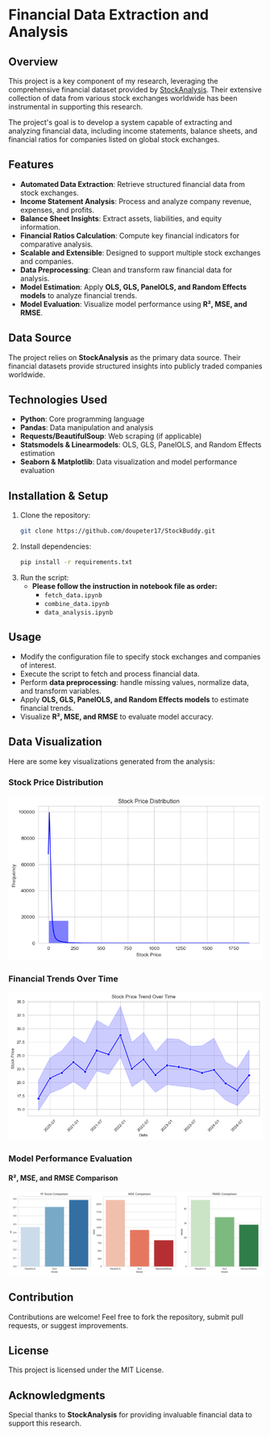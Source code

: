 # Financial Data Extraction and Analysis

## Overview
This project is a key component of my research, leveraging the comprehensive financial dataset provided by [StockAnalysis](https://stockanalysis.com/). Their extensive collection of data from various stock exchanges worldwide has been instrumental in supporting this research. 

The project's goal is to develop a system capable of extracting and analyzing financial data, including income statements, balance sheets, and financial ratios for companies listed on global stock exchanges.

## Features
- **Automated Data Extraction**: Retrieve structured financial data from stock exchanges.
- **Income Statement Analysis**: Process and analyze company revenue, expenses, and profits.
- **Balance Sheet Insights**: Extract assets, liabilities, and equity information.
- **Financial Ratios Calculation**: Compute key financial indicators for comparative analysis.
- **Scalable and Extensible**: Designed to support multiple stock exchanges and companies.
- **Data Preprocessing**: Clean and transform raw financial data for analysis.
- **Model Estimation**: Apply **OLS, GLS, PanelOLS, and Random Effects models** to analyze financial trends.
- **Model Evaluation**: Visualize model performance using **R², MSE, and RMSE**.

## Data Source
The project relies on **StockAnalysis** as the primary data source. Their financial datasets provide structured insights into publicly traded companies worldwide.

## Technologies Used
- **Python**: Core programming language
- **Pandas**: Data manipulation and analysis
- **Requests/BeautifulSoup**: Web scraping (if applicable)
- **Statsmodels & Linearmodels**: OLS, GLS, PanelOLS, and Random Effects estimation
- **Seaborn & Matplotlib**: Data visualization and model performance evaluation

## Installation & Setup
1. Clone the repository:
   ```bash
   git clone https://github.com/doupeter17/StockBuddy.git
   ```
2. Install dependencies:
   ```bash
   pip install -r requirements.txt
   ```
3. Run the script:
   - **Please follow the instruction in notebook file as order:**
     - `fetch_data.ipynb`
     - `combine_data.ipynb`
     - `data_analysis.ipynb`
## Usage
- Modify the configuration file to specify stock exchanges and companies of interest.
- Execute the script to fetch and process financial data.
- Perform **data preprocessing**: handle missing values, normalize data, and transform variables.
- Apply **OLS, GLS, PanelOLS, and Random Effects models** to estimate financial trends.
- Visualize **R², MSE, and RMSE** to evaluate model accuracy.
## Data Visualization
Here are some key visualizations generated from the analysis:
### Stock Price Distribution
![Financial Trends](images/stock_distribution.png)

### Financial Trends Over Time
![Financial Trends](images/financial_trends.png)

### Model Performance Evaluation
#### R², MSE, and RMSE Comparison
![Model Evaluation](images/model_evaluation.png)

## Contribution
Contributions are welcome! Feel free to fork the repository, submit pull requests, or suggest improvements.

## License
This project is licensed under the MIT License.

## Acknowledgments
Special thanks to **StockAnalysis** for providing invaluable financial data to support this research.

